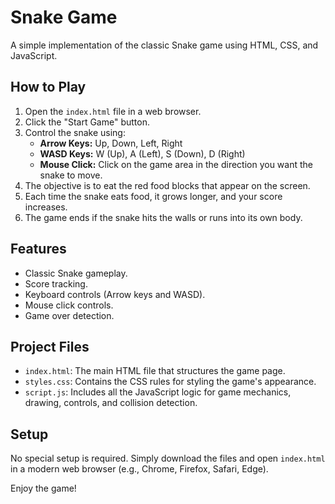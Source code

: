 # Snake Game

A simple implementation of the classic Snake game using HTML, CSS, and JavaScript.

## How to Play

1.  Open the `index.html` file in a web browser.
2.  Click the "Start Game" button.
3.  Control the snake using:
    *   **Arrow Keys:** Up, Down, Left, Right
    *   **WASD Keys:** W (Up), A (Left), S (Down), D (Right)
    *   **Mouse Click:** Click on the game area in the direction you want the snake to move.
4.  The objective is to eat the red food blocks that appear on the screen.
5.  Each time the snake eats food, it grows longer, and your score increases.
6.  The game ends if the snake hits the walls or runs into its own body.

## Features

*   Classic Snake gameplay.
*   Score tracking.
*   Keyboard controls (Arrow keys and WASD).
*   Mouse click controls.
*   Game over detection.

## Project Files

*   `index.html`: The main HTML file that structures the game page.
*   `styles.css`: Contains the CSS rules for styling the game's appearance.
*   `script.js`: Includes all the JavaScript logic for game mechanics, drawing, controls, and collision detection.

## Setup

No special setup is required. Simply download the files and open `index.html` in a modern web browser (e.g., Chrome, Firefox, Safari, Edge).

Enjoy the game!
